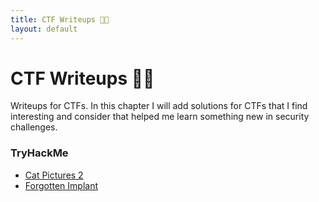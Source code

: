 ```yaml
---
title: CTF Writeups 👨‍💻
layout: default
---
```


# CTF Writeups 👨‍💻

Writeups for CTFs. In this chapter I will add solutions for CTFs that I find
interesting and consider that helped me learn something new in security
challenges.

### TryHackMe

- [Cat Pictures 2](/writeups/catpictures2)
- [Forgotten Implant](/writeups/forgottenimplant)
